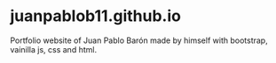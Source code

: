 # juanpablob11.github.io
Portfolio website of Juan Pablo Barón made by himself with bootstrap, vainilla js, css and html.
